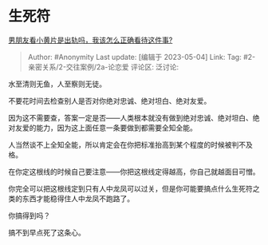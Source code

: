 # 生死符
[男朋友看小黄片是出轨吗，我该怎么正确看待这件事?](https://www.zhihu.com/question/595006257/answer/3011587777)

> Author: #Anonymity
> Last update: [编辑于 2023-05-04]
> Link:
> Tag: #2-亲密关系/2-交往案例/2a-论恋爱
> 评论区:
> 泛讨论:

水至清则无鱼，人至察则无徒。

不要花时间去检查别人是否对你绝对忠诚、绝对坦白、绝对友爱。

因为这不需要查，答案一定是否——人类根本就没有做到绝对忠诚、绝对坦白、绝对友爱的能力，因为这上面任意一条要做到都需要全知全能。

人当然谈不上全知全能，所以肯定会在你把标准抬高到某个程度的时候被判不及格。

在你定这根线的时候自己要注意——你把这根线定得越高，你自己就越面目可憎。

你完全可以把这根线定到只有人中龙凤可以过关，但是你可能要搞点什么生死符之类的东西才能稳得住人中龙凤不跑路了。

你搞得到吗？

搞不到早点死了这条心。
